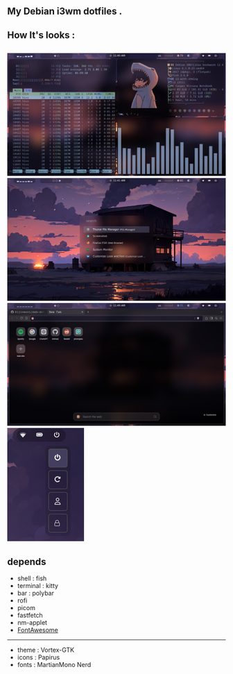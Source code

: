 My Debian i3wm dotfiles .
------------------------
How It's looks : 
----------------
![Alt text](images/o1.png)
![Alt text](images/o2.png)
![Alt text](images/o4.png)
![Alt text](images/o3.png)
--------------------------
depends 
-------
- shell : fish
- terminal : kitty 
- bar : polybar
- rofi 
- picom
- fastfetch
- nm-applet
- [FontAwesome](https://github.com/FortAwesome/Font-Awesome)
---------
- theme : Vortex-GTK
- icons : Papirus
- fonts : MartianMono Nerd
